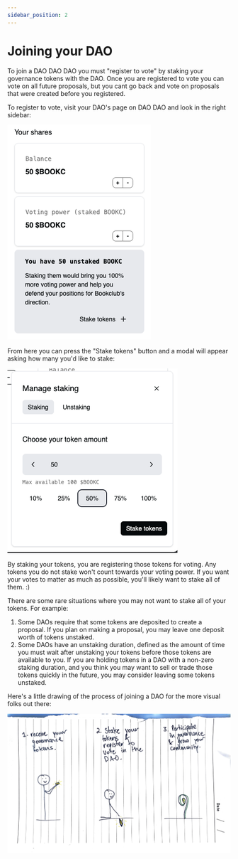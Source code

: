 ```yaml
---
sidebar_position: 2
---
```


# Joining your DAO

To join a DAO DAO DAO you must "register to vote" by staking your
governance tokens with the DAO. Once you are registered to vote you
can vote on all future proposals, but you cant go back and vote on
proposals that were created before you registered.

To register to vote, visit your DAO's page on DAO DAO and look in the
right sidebar:

![](/img/quickstart/vote-staking.png)

From here you can press the "Stake tokens" button and a modal will
appear asking how many you'd like to stake:

![](/img/quickstart/vote-staking-50.png)

By staking your tokens, you are registering those tokens for
voting. Any tokens you do not stake won't count towards your voting
power. If you want your votes to matter as much as possible, you'll
likely want to stake all of them. :)

There are some rare situations where you may not want to stake all of
your tokens. For example:

1. Some DAOs require that some tokens are deposited to create a
   proposal. If you plan on making a proposal, you may leave one
   deposit worth of tokens unstaked.
2. Some DAOs have an unstaking duration, defined as the amount of time
   you must wait after unstaking your tokens before those tokens are
   available to you. If you are holding tokens in a DAO with a
   non-zero staking duration, and you think you may want to sell or
   trade those tokens quickly in the future, you may consider leaving
   some tokens unstaked.

Here's a little drawing of the process of joining a DAO for the more
visual folks out there:

![](/img/quickstart/staking.png)
